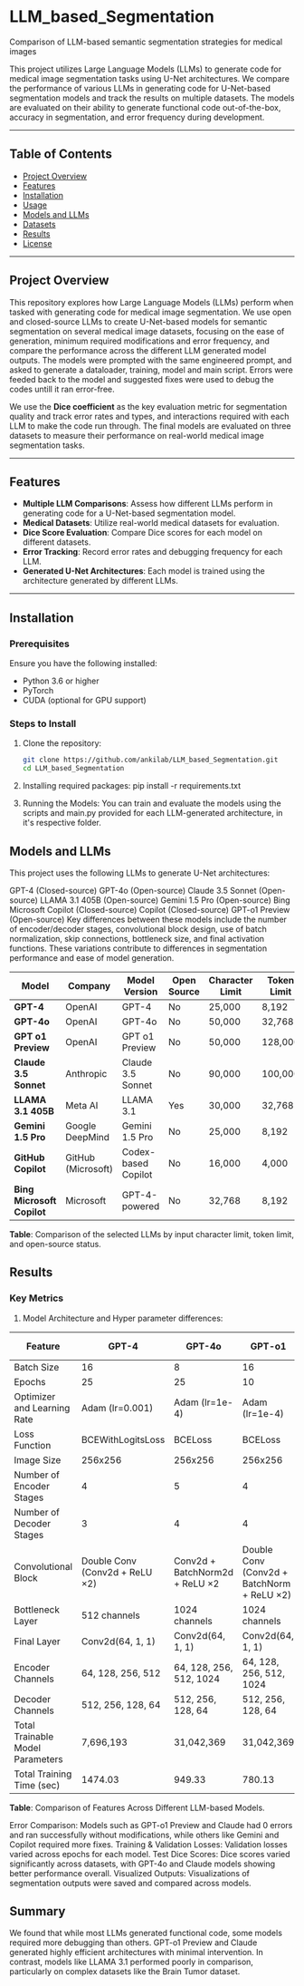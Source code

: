# LLM_based_Segmentation
Comparison of LLM-based semantic segmentation strategies for medical images

This project utilizes Large Language Models (LLMs) to generate code for medical image segmentation tasks using U-Net architectures. We compare the performance of various LLMs in generating code for U-Net-based segmentation models and track the results on multiple datasets. The models are evaluated on their ability to generate functional code out-of-the-box, accuracy in segmentation, and error frequency during development.

---

## Table of Contents
- [Project Overview](#project-overview)
- [Features](#features)
- [Installation](#installation)
- [Usage](#usage)
- [Models and LLMs](#models-and-llms)
- [Datasets](#datasets)
- [Results](#results)
- [License](#license)


---

## Project Overview
This repository explores how Large Language Models (LLMs) perform when tasked with generating code for medical image segmentation. We use open and closed-source LLMs to create U-Net-based models for semantic segmentation on several medical image datasets, focusing on the ease of generation, minimum required modifications and error frequency, and compare the performance across the different LLM generated model outputs.
The models were prompted with the same engineered prompt, and asked to generate a dataloader, training, model and main script. Errors were feeded back to the model and suggested fixes were used to debug the codes untill it ran error-free.

We use the **Dice coefficient** as the key evaluation metric for segmentation quality and track error rates and types, and interactions required with each LLM to make the code run through. The final models are evaluated on three datasets to measure their performance on real-world medical image segmentation tasks.

---

## Features
- **Multiple LLM Comparisons**: Assess how different LLMs perform in generating code for a U-Net-based segmentation model.
- **Medical Datasets**: Utilize real-world medical datasets for evaluation.
- **Dice Score Evaluation**: Compare Dice scores for each model on different datasets.
- **Error Tracking**: Record error rates and debugging frequency for each LLM.
- **Generated U-Net Architectures**: Each model is trained using the architecture generated by different LLMs.

---

## Installation

### Prerequisites
Ensure you have the following installed:
- Python 3.6 or higher
- PyTorch
- CUDA (optional for GPU support)

### Steps to Install

1. Clone the repository:
   ```bash
   git clone https://github.com/ankilab/LLM_based_Segmentation.git
   cd LLM_based_Segmentation
2. Installing required packages:
   pip install -r requirements.txt

3. Running the Models:
You can train and evaluate the models using the scripts and main.py provided for each LLM-generated architecture, in it's respective folder.

## Models and LLMs
This project uses the following LLMs to generate U-Net architectures:

GPT-4 (Closed-source)
GPT-4o (Open-source)
Claude 3.5 Sonnet (Open-source)
LLAMA 3.1 405B (Open-source)
Gemini 1.5 Pro (Open-source)
Bing Microsoft Copilot (Closed-source)
Copilot (Closed-source)
GPT-o1 Preview (Open-source)
Key differences between these models include the number of encoder/decoder stages, convolutional block design, use of batch normalization, skip connections, bottleneck size, and final activation functions. These variations contribute to differences in segmentation performance and ease of model generation.

| **Model**                  | **Company**         | **Model Version**      | **Open Source** | **Character Limit** | **Token Limit** |
|----------------------------|---------------------|------------------------|-----------------|---------------------|-----------------|
| **GPT-4**                  | OpenAI              | GPT-4                  | No               | 25,000              | 8,192           |
| **GPT-4o**                 | OpenAI              | GPT-4o                 | No               | 50,000              | 32,768          |
| **GPT o1 Preview**         | OpenAI              | GPT o1 Preview         | No               | 50,000              | 128,000         |
| **Claude 3.5 Sonnet**      | Anthropic           | Claude 3.5 Sonnet      | No               | 90,000              | 100,000         |
| **LLAMA 3.1 405B**         | Meta AI             | LLAMA 3.1              | Yes              | 30,000              | 32,768          |
| **Gemini 1.5 Pro**         | Google DeepMind     | Gemini 1.5 Pro         | No               | 25,000              | 8,192           |
| **GitHub Copilot**         | GitHub (Microsoft)  | Codex-based Copilot    | No               | 16,000              | 4,000           |
| **Bing Microsoft Copilot** | Microsoft           | GPT-4-powered          | No               | 32,768              | 8,192           |

**Table**: Comparison of the selected LLMs by input character limit, token limit, and open-source status.


## Results
### Key Metrics
1. Model Architecture and Hyper parameter differences:

| **Feature**                      | **GPT-4** | **GPT-4o** | **GPT-o1** | **Claude 3.5** | **Copilot** | **Bing Copilot** | **LLAMA 3.1** | **Gemini 1.5 Pro** |
|-----------------------------------|-----------|------------|------------|----------------|-------------|------------------|---------------|--------------------|
| Batch Size                        | 16        | 8          | 16         | 16             | 16          | 16               | 32            | 8                  |
| Epochs                            | 25        | 25         | 10         | 50             | 25          | 25               | 10            | 20                 |
| Optimizer and Learning Rate       | Adam (lr=0.001) | Adam (lr=1e-4) | Adam (lr=1e-4) | Adam (lr=0.001) | Adam (lr=1e-4) | Adam (lr=1e-4) | Adam (lr=0.001) | Adam (lr=1e-4) |
| Loss Function                     | BCEWithLogitsLoss | BCELoss | BCELoss | BCELoss | BCELoss | BCELoss | BCELoss | BCELoss |
| Image Size                        | 256x256   | 256x256    | 256x256    | 256x256        | 128x128     | 256x256          | 256x256       | 256x256            |
| Number of Encoder Stages          | 4         | 5          | 4          | 4              | 4           | 4                | 3             | 4                  |
| Number of Decoder Stages          | 3         | 4          | 4          | 4              | 4           | 4                | 3             | 4                  |
| Convolutional Block               | Double Conv (Conv2d + ReLU ×2) | Conv2d + BatchNorm2d + ReLU ×2 | Double Conv (Conv2d + BatchNorm + ReLU ×2) | Double Conv (Conv2d + BatchNorm2d + ReLU ×2) | Conv2d + BatchNorm2d + ReLU ×2 | Conv2d + ReLU ×2 | Conv2d + ReLU | Conv2d + BatchNorm2d + ReLU ×2 |
| Bottleneck Layer                  | 512 channels | 1024 channels | 1024 channels | 1024 channels | 512 channels | 512 channels | 256 channels | 1024 channels |
| Final Layer                       | Conv2d(64, 1, 1) | Conv2d(64, 1, 1) | Conv2d(64, 1, 1) | Conv2d(64, 1, 1) | Conv2d(64, 1, 1) | Conv2d(64, 1, 1) | Conv2d(64, 1, 1) | Conv2d(64, 1, 1) |
| Encoder Channels                  | 64, 128, 256, 512 | 64, 128, 256, 512, 1024 | 64, 128, 256, 512, 1024 | 64, 128, 256, 512, 1024 | 64, 128, 256, 512 | 64, 128, 256, 512 | 64, 128, 256 | 64, 128, 256, 512 |
| Decoder Channels                  | 512, 256, 128, 64 | 512, 256, 128, 64 | 512, 256, 128, 64 | 512, 256, 128, 64 | 512, 256, 128, 64 | 512, 256, 128, 64 | 256, 128, 64 | 512, 256, 128, 64 |
| Total Trainable Model Parameters  | 7,696,193 | 31,042,369 | 31,042,369 | 31,042,369     | 6,153,297   | 6,147,659        | 533,953        | 31,042,369         |
| Total Training Time (sec)         | 1474.03   | 949.33     | 780.13     | 5285.17        | 184.16      | 497.04           | 234.27         | 1066.50            |

**Table**: Comparison of Features Across Different LLM-based Models.


Error Comparison: Models such as GPT-o1 Preview and Claude had 0 errors and ran successfully without modifications, while others like Gemini and Copilot required more fixes.
Training & Validation Losses: Validation losses varied across epochs for each model.
Test Dice Scores: Dice scores varied significantly across datasets, with GPT-4o and Claude models showing better performance overall.
Visualized Outputs: Visualizations of segmentation outputs were saved and compared across models.



## Summary
We found that while most LLMs generated functional code, some models required more debugging than others. GPT-o1 Preview and Claude generated highly efficient architectures with minimal intervention. In contrast, models like LLAMA 3.1 performed poorly in comparison, particularly on complex datasets like the Brain Tumor dataset.






